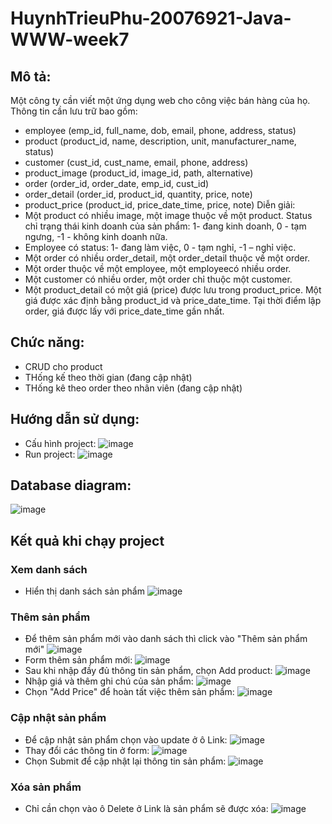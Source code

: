 # HuynhTrieuPhu-20076921-Java-WWW-week7
## Mô tả:
Một công ty cần viết một ứng dụng web cho công việc bán hàng của họ. Thông tin cần lưu trữ bao gồm:
- employee (emp_id, full_name, dob, email, phone, address, status)
- product (product_id, name, description, unit, manufacturer_name, status)
- customer (cust_id, cust_name, email, phone, address)
- product_image (product_id, image_id, path, alternative)
- order (order_id, order_date, emp_id, cust_id)
- order_detail (order_id, product_id, quantity, price, note)
- product_price (product_id, price_date_time, price, note)
Diễn giải:
- Một product có nhiều image, một image thuộc về một product. Status chỉ trạng thái kinh doanh 
của sản phẩm: 1- đang kinh doanh, 0 - tạm ngưng, -1 - không kinh doanh nữa.
- Employee có status: 1- đang làm việc, 0 - tạm nghỉ, -1 – nghỉ việc.
- Một order có nhiều order_detail, một order_detail thuộc về một order.
- Một order thuộc về một employee, một employeecó nhiều order.
- Một customer có nhiều order, một order chỉ thuộc một customer.
- Một product_detail có một giá (price) được lưu trong product_price. Một giá được xác định 
bằng product_id và price_date_time. Tại thời điểm lập order, giá được lấy với price_date_time 
gần nhất.
## Chức năng:
- CRUD cho product
- THống kế theo thời gian (đang cập nhật)
- THống kê theo order theo nhân viên (đang cập nhật)
## Hướng dẫn sử dụng:
* Cấu hình project:
  ![image](https://github.com/Genzi135/HuynhTrieuPhu-20076921-Java-WWW/assets/104980263/4f65964a-9176-46a4-892e-8011ba5855fc)
* Run project:
  ![image](https://github.com/Genzi135/HuynhTrieuPhu-20076921-Java-WWW/assets/104980263/6988d65a-16b1-4af6-b397-8d1f3e41efa0)
## Database diagram:
![image](https://github.com/Genzi135/HuynhTrieuPhu-20076921-Java-WWW/assets/104980263/819a4154-c0ae-42ce-8f3a-d8eb8d94ec35)

## Kết quả khi chạy project
### Xem danh sách
* Hiển thị danh sách sản phẩm
  ![image](https://github.com/Genzi135/HuynhTrieuPhu-20076921-Java-WWW/assets/104980263/c00e0b46-115d-4327-9ee6-af7cd1155483)
### Thêm sản phẩm
* Để thêm sản phẩm mới vào danh sách thì click vào "Thêm sản phẩm mới"
  ![image](https://github.com/Genzi135/HuynhTrieuPhu-20076921-Java-WWW/assets/104980263/0beac4a8-e5ef-4b0b-b2de-9967be7e14ac)
* Form thêm sản phẩm mới: ![image](https://github.com/Genzi135/HuynhTrieuPhu-20076921-Java-WWW/assets/104980263/6c4d9694-af31-4740-8bde-eaafd1ed8b8d)
* Sau khi nhập đầy đủ thông tin sản phẩm, chọn Add product: ![image](https://github.com/Genzi135/HuynhTrieuPhu-20076921-Java-WWW/assets/104980263/12c7d851-4a0f-4a2a-8e47-bf5f55cb691c)
* Nhập giá và thêm ghi chú của sản phẩm: ![image](https://github.com/Genzi135/HuynhTrieuPhu-20076921-Java-WWW/assets/104980263/ff9d7b99-0384-496c-9cbd-83b95bcfa176)
* Chọn "Add Price" để hoàn tất việc thêm sản phẩm: ![image](https://github.com/Genzi135/HuynhTrieuPhu-20076921-Java-WWW/assets/104980263/dd4e4f79-d374-44df-be70-00f898c402e8)
### Cập nhật sản phẩm
* Để cập nhật sản phẩm chọn vào update ở ô Link: ![image](https://github.com/Genzi135/HuynhTrieuPhu-20076921-Java-WWW/assets/104980263/234c06ae-2083-48e5-9144-334a5ef6948c)
* Thay đổi các thông tin ở form: ![image](https://github.com/Genzi135/HuynhTrieuPhu-20076921-Java-WWW/assets/104980263/13b4b781-edce-40f0-b041-b69a85ffbe64)
* Chọn Submit để cập nhật lại thông tin sản phẩm: ![image](https://github.com/Genzi135/HuynhTrieuPhu-20076921-Java-WWW/assets/104980263/2724081e-b924-4942-9c9f-ba185bc322e0)
### Xóa sản phẩm
* Chỉ cần chọn vào ô Delete ở Link là sản phẩm sẽ được xóa: ![image](https://github.com/Genzi135/HuynhTrieuPhu-20076921-Java-WWW/assets/104980263/9a856de9-6a9c-4c62-92ce-d0b5040035d2)

  

